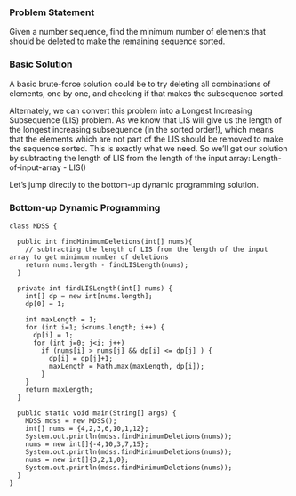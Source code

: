 ### Problem Statement
Given a number sequence, find the minimum number of elements that should be deleted to make the remaining sequence sorted.

### Basic Solution
A basic brute-force solution could be to try deleting all combinations of elements, one by one, and 
checking if that makes the subsequence sorted.

Alternately, we can convert this problem into a Longest Increasing Subsequence (LIS) problem. As we know that 
LIS will give us the length of the longest increasing subsequence (in the sorted order!), which means that the
elements which are not part of the LIS should be removed to make the sequence sorted. This is exactly what we need.
So we’ll get our solution by subtracting the length of LIS from the length of the input array:
Length-of-input-array - LIS()


Let’s jump directly to the bottom-up dynamic programming solution.

### Bottom-up Dynamic Programming
```
class MDSS {

  public int findMinimumDeletions(int[] nums){
    // subtracting the length of LIS from the length of the input array to get minimum number of deletions
    return nums.length - findLISLength(nums);
  }

  private int findLISLength(int[] nums) {
    int[] dp = new int[nums.length];
    dp[0] = 1;

    int maxLength = 1;
    for (int i=1; i<nums.length; i++) {
      dp[i] = 1;
      for (int j=0; j<i; j++)
        if (nums[i] > nums[j] && dp[i] <= dp[j] ) {
          dp[i] = dp[j]+1;
          maxLength = Math.max(maxLength, dp[i]);
        }
    }
    return maxLength;
  }

  public static void main(String[] args) {
    MDSS mdss = new MDSS();
    int[] nums = {4,2,3,6,10,1,12};
    System.out.println(mdss.findMinimumDeletions(nums));
    nums = new int[]{-4,10,3,7,15};
    System.out.println(mdss.findMinimumDeletions(nums));
    nums = new int[]{3,2,1,0};
    System.out.println(mdss.findMinimumDeletions(nums));
  }
}
```

